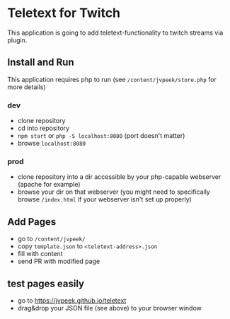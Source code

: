 # Teletext for Twitch
This application is going to add teletext-functionality to twitch streams via plugin.

## Install and Run
This application requires php to run (see `/content/jvpeek/store.php` for more details)
### dev
- clone repository
- cd into repository
- `npm start` or `php -S localhost:8080` (port doesn't matter)
- browse `localhost:8080`

### prod
- clone repository into a dir accessible by your php-capable webserver (apache for example)
- browse your dir on that webserver (you might need to specifically browse `/index.html` if your webserver isn't set up properly)

## Add Pages
- go to `/content/jvpeek/`
- copy `template.json` to `<teletext-address>.json`
- fill with content
- send PR with modified page

## test pages easily
- go to https://jvpeek.github.io/teletext
- drag&drop your JSON file (see above) to your browser window
